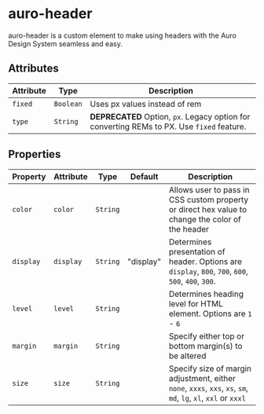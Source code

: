 # auro-header

auro-header is a custom element to make using headers with the Auro Design System seamless and easy.

## Attributes

| Attribute | Type      | Description                                      |
|-----------|-----------|--------------------------------------------------|
| `fixed`   | `Boolean` | Uses px values instead of rem                    |
| `type`    | `String`  | **DEPRECATED** Option, `px`. Legacy option for converting REMs to PX. Use `fixed` feature. |

## Properties

| Property  | Attribute | Type     | Default   | Description                                      |
|-----------|-----------|----------|-----------|--------------------------------------------------|
| `color`   | `color`   | `String` |           | Allows user to pass in CSS custom property or direct hex value to change the color of the header |
| `display` | `display` | `String` | "display" | Determines presentation of header. Options are `display`, `800`, `700`, `600`, `500`, `400`, `300`. |
| `level`   | `level`   | `String` |           | Determines heading level for HTML element. Options are `1` - `6` |
| `margin`  | `margin`  | `String` |           | Specify either top or bottom margin(s) to be altered |
| `size`    | `size`    | `String` |           | Specify size of margin adjustment, either `none`, `xxxs`, `xxs`, `xs`, `sm`, `md`, `lg`, `xl`, `xxl` or `xxxl` |
